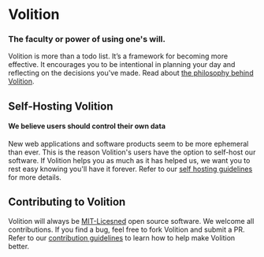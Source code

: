# Volition
### The faculty or power of using one's will.

Volition is more than a todo list. It’s a framework for becoming more effective. It encourages you to be intentional in planning your day and reflecting on the decisions you've made. Read about [the philosophy behind Volition](https://usevolition.com/philosophy "Philosophy behind Volition").

## Self-Hosting Volition
#### We believe users should control their own data
New web applications and software products seem to be more ephemeral than ever. This is the reason Volition's users have the option to self-host our software. If Volition helps you as much as it has helped us, we want you to rest easy knowing you'll have it forever. Refer to our [self hosting guidelines](# "Volition self hosting guidelines") for more details.

## Contributing to Volition
Volition will always be [MIT-Licesned](# "Volition MIT-License") open source software. We welcome all contributions. If you find a bug, feel free to fork Volition and submit a PR. Refer to our [contribution guidelines](# "Volition contribution guidelines") to learn how to help make Volition better.
